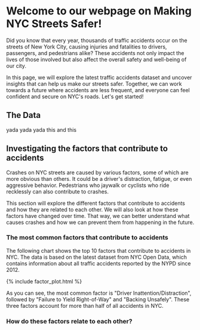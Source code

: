 # Welcome to our webpage on Making NYC Streets Safer!

Did you know that every year, thousands of traffic accidents occur on the streets of New York City, causing injuries and fatalities to drivers, passengers, and pedestrians alike? These accidents not only impact the lives of those involved but also affect the overall safety and well-being of our city.

In this page, we will explore the latest traffic accidents dataset and uncover insights that can help us make our streets safer. Together, we can work towards a future where accidents are less frequent, and everyone can feel confident and secure on NYC's roads. Let's get started!

## The Data

yada yada yada this and this



## Investigating the factors that contribute to accidents

Crashes on NYC streets are caused by various factors, some of which are more obvious than others. It could be a driver's distraction, fatigue, or even aggressive behavior. Pedestrians who jaywalk or cyclists who ride recklessly can also contribute to crashes.

This section will explore the different factors that contribute to accidents and how they are related to each other. We will also look at how these factors have changed over time. That way, we can better understand what causes crashes and how we can prevent them from happening in the future.

### The most common factors that contribute to accidents

The following chart shows the top 10 factors that contribute to accidents in NYC. The data is based on the latest dataset from NYC Open Data, which contains information about all traffic accidents reported by the NYPD since 2012.

{% include factor_plot.html %}

As you can see, the most common factor is "Driver Inattention/Distraction", followed by "Failure to Yield Right-of-Way" and "Backing Unsafely". These three factors account for more than half of all accidents in NYC.

### How do these factors relate to each other?
